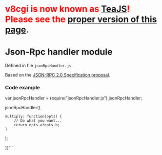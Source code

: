 # <font color='red'><b>v8cgi is now known as <a href='http://code.google.com/p/teajs/'>TeaJS</a>! Please see the <a href='http://code.google.com/p/teajs/wiki/API_JsonRpcHandler'>proper version of this page</a>.</b></font> #
# Json-Rpc handler module #

Defined in file `jsonRpcHandler.js`.

Based on the [JSON-RPC 2.0 Specification proposal](http://groups.google.com/group/json-rpc/web/json-rpc-1-2-proposal).

### Code example ###
 var jsonRpcHandler = require("jsonRpcHandler.js").jsonRpcHandler;

 jsonRpcHandler({

	multiply: function(opts) {
		// Do what you want...
		return opts.a*opts.b;
	}
	
 );

}}```